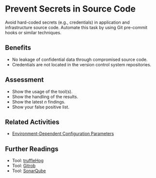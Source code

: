 # Prevent Secrets in Source Code

Avoid hard-coded secrets (e.g., credentials) in application and infrastructure source code. Automate this task by using Git pre-commit hooks or similar techniques.

## Benefits

- No leakage of confidential data through compromised source code.
- Credentials are not located in the version control system repositories.

## Assessment

- Show the usage of the tool(s).
- Show the handling of the results.
- Show the latest *n* findings.
- Show your false positive list.

## Related Activities

- [Environment-Dependent Configuration Parameters](environment-dependent-configuration-parameters.md)

## Further Readings

- Tool: [truffleHog](https://github.com/dxa4481/truffleHog)
- Tool: [Gitrob](https://github.com/michenriksen/gitrob)
- Tool: [SonarQube](https://www.sonarqube.org/)
